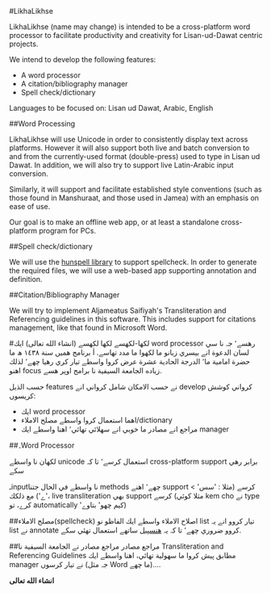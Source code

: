 <html dir = auto>
#LikhaLikhse

LikhaLikhse (name may change) is intended to be a cross-platform word processor to facilitate productivity and creativity for Lisan-ud-Dawat centric projects. 

We intend to develop the following features:
- A word processor
- A citation/bibliography manager
- Spell check/dictionary

Languages to be focused on: Lisan ud Dawat, Arabic, English

##Word Processing

LikhaLikhse will use Unicode in order to consistently display text across platforms. However it will also support both live and batch conversion to and from the currently-used format (double-press) used to type in Lisan ud Dawat. In addition, we will also try to support live Latin-Arabic input conversion. 

Similarly, it will support and facilitate established style conventions (such as those found in Manshuraat, and those used in Jamea) with an emphasis on ease of use. 

Our goal is to make an offline web app, or at least a standalone cross-platform program for PCs.

##Spell check/dictionary

We will use the [hunspell library](http://goo.gl/NywQu6) to support spellcheck. In order to generate the required files, we will use a web-based app supporting annotation and definition.

##Citation/Bibliography Manager

We will try to implement Aljameatus Saifiyah's Transliteration and Referencing guidelines in this software. This includes support for citations management, like that found in Microsoft Word.

#لكھا-لكھسے
لكها لكهسے (انشاء الله تعالى) ايك word processor رهسے٬ جہ نا سي لسان الدعوة انے بيسري زبانو ما لكهوا ما مدد تھاسے. اٰ برنامج هميں سنة ١٤٣٨ ھ ما حضرة امامية ما٬ الدرجة الحادية عشرة عرض كروا واسطے تيار كري رهيا چھے٬ لذلك اهنو focus زياده الجامعة السيفية نا برامج اوپر هسے.

حسب الذيل features نے حسب الامكان شامل كرواني انے develop كرواني كوشش كريسوں:
- ايك word processor
- اهما استعمال كروا واسطے مصلح الاملاء/dictionary
- مراجع انے مصادر ما خوبي انے سهلائي تهائي٬ اهنا واسطے ايك manager

##۔Word Processor

لكهان نا واسطے unicode استعمال كرسے٬ تا كہ cross-platform support برابر رهي سكے

ـinputنا واسطے في الحال جتنا methods چھے٬ اهنے support كرسے (مثلا : 'سس' > 'ے')
مع ذلكك، live transliteration بهي support كرسے (مثلا كوئي kem cho نے type كرے، تو automatically 'كيم چھو' بتاوے)

##مصلح الاملاء(spellcheck)
اصلاح الاملاء واسطے ايك الفاظو نو list تيار كروو انے يہ list نے annotate كروو ضروري چھے٬ تا كہ يہ [هنسپيل](http://hunspell.sourceforge.org) ساتھے استعمال تھئي سكے.

##مراجع مصادر
مراجع مصادر نے الجامعة السيفية نا Transliteration and Referencing Guidelines مطابق پيش كروا ما سهولية تهائي، اهنا واسطے ايك manager نے تيار كرسوں (جہ مثل Word ما چھے)....

**انشاء الله تعالى**